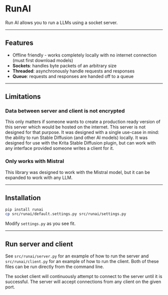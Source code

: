 # RunAI

Run AI allows you to run a LLMs using a socket server.

---

## Features

- Offline friendly - works completely locally with no internet connection (must first download models)
- **Sockets**: handles byte packets of an arbitrary size
- **Threaded**: asynchronously handle requests and responses
- **Queue**: requests and responses are handed off to a queue

---

## Limitations

### Data between server and client is not encrypted

This only matters if someone wants to create a production ready version of this
server which would be hosted on the internet. This server is not designed for
that purpose. It was designed with a single use-case in mind: the ability to run
Stable Diffusion (and other AI models) locally. It was designed for use with the
Krita Stable Diffusion plugin, but can work with any interface provided someone 
writes a client for it.

### Only works with Mistral

This library was designed to work with the Mistral model, but it can be expanded
to work with any LLM.

---

## Installation

```bash
pip install runai
cp src/runai/default.settings.py src/runai/settings.py
```

Modify `settings.py` as you see fit.

---

## Run server and client

See `src/runai/server.py` for an example of how to run the server and `src/runai/client.py` for an example of how to run 
the client. Both of these files can be run directly from the command line.

The socket client will continuously attempt to connect to the server until it is successful. The server will accept
connections from any client on the given port.
